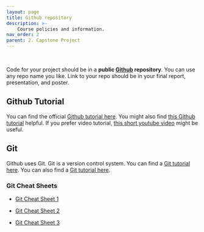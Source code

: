 ```yaml
---
layout: page
title: Github repository
description: >-
    Course policies and information.
nav_order: 2
parent: 2. Capstone Project
---
```


<br/>

Code for your project should be in a **public [Github](https://github.com) repository**. You can use any repo name you like. Link to your repo should be in your final report, presentation, and poster.

## Github Tutorial

You can find the official [Github tutorial here](https://guides.github.com/activities/hello-world/). You might also find [this Github tutorial](https://product.hubspot.com/blog/git-and-github-tutorial-for-beginners) helpful. If you prefer video tutorial, [this short youtube video](https://www.youtube.com/watch?v=0fKg7e37bQE) might be useful.

## Git

Github uses Git. Git is a version control system. You can find a [Git tutorial here](https://www.atlassian.com/git/tutorials/what-is-version-control). You can also find a [Git tutorial here](https://www.youtube.com/watch?v=HVsySz-h9r4).

### Git Cheat Sheets

* [Git Cheat Sheet 1](https://www.atlassian.com/git/tutorials/atlassian-git-cheatsheet)

* [Git Cheat Sheet 2](https://education.github.com/git-cheat-sheet-education.pdf)

* [Git Cheat Sheet 3](https://services.github.com/on-demand/downloads/github-git-cheat-sheet.pdf)

